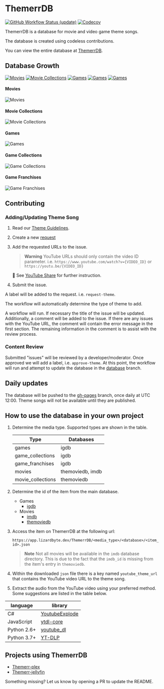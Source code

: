 # ThemerrDB

[![GitHub Workflow Status (update)](https://img.shields.io/github/actions/workflow/status/LizardByte/ThemerrDB/update-pages.yml?branch=master&event=schedule&style=for-the-badge&logo=github&label=build)](https://github.com/LizardByte/ThemerrDB/actions/workflows/update-pages.yml?query=branch%3Amaster+event%3Aschedule)
[![Codecov](https://img.shields.io/codecov/c/gh/LizardByte/ThemerrDB?token=RAWCMC72RT&style=for-the-badge&logo=codecov&label=codecov)](https://app.codecov.io/gh/LizardByte/ThemerrDB)

ThemerrDB is a database for movie and video game theme songs.

The database is created using codeless contributions.

You can view the entire database at [ThemerrDB](https://app.lizardbyte.dev/ThemerrDB).

## Database Growth
[![Movies](https://img.shields.io/badge/dynamic/json?url=https%3A%2F%2Fapp.lizardbyte.dev%2FThemerrDB%2Fmovies%2Fpages.json&query=count&style=for-the-badge&label=Movies&logo=the-movie-database)](#movies)
[![Movie Collections](https://img.shields.io/badge/dynamic/json?url=https%3A%2F%2Fapp.lizardbyte.dev%2FThemerrDB%2Fmovie_collections%2Fpages.json&query=count&style=for-the-badge&label=Movie%20Collections&logo=the-movie-database)](#movie-collections)
[![Games](https://img.shields.io/badge/dynamic/json?url=https%3A%2F%2Fapp.lizardbyte.dev%2FThemerrDB%2Fgames%2Fpages.json&query=count&style=for-the-badge&label=Games&logo=igdb)](#games)
[![Games](https://img.shields.io/badge/dynamic/json?url=https%3A%2F%2Fapp.lizardbyte.dev%2FThemerrDB%2Fgame_collections%2Fpages.json&query=count&style=for-the-badge&label=Game%20Collections&logo=igdb)](#game-collections)
[![Games](https://img.shields.io/badge/dynamic/json?url=https%3A%2F%2Fapp.lizardbyte.dev%2FThemerrDB%2Fgame_franchises%2Fpages.json&query=count&style=for-the-badge&label=Game%20Franchises&logo=igdb)](#game-franchises)

#### Movies
![Movies](https://app.lizardbyte.dev/ThemerrDB/movies/movies_plot.svg)

#### Movie Collections
![Movie Collections](https://app.lizardbyte.dev/ThemerrDB/movie_collections/movie_collections_plot.svg)

#### Games
![Games](https://app.lizardbyte.dev/ThemerrDB/games/games_plot.svg)

#### Game Collections
![Game Collections](https://app.lizardbyte.dev/ThemerrDB/game_collections/game_collections_plot.svg)

#### Game Franchises
![Game Franchises](https://app.lizardbyte.dev/ThemerrDB/game_franchises/game_franchises_plot.svg)

## Contributing

### Adding/Updating Theme Song

1. Read our [Theme Guidelines](docs/Theme_Guidelines.md).

2. Create a new [request](https://github.com/LizardByte/ThemerrDB/issues/new?assignees=&labels=request-theme&template=theme.yml&title=%5BTHEME%5D%3A+)

3. Add the requested URLs to the issue.

   > **Warning**
   > YouTube URLs should only contain the video ID parameter. i.e. `https://www.youtube.com/watch?v={VIDEO_ID}` or
   >`https://youtu.be/{VIDEO_ID}`
   
   :link: See [YouTube Share](docs/YouTube_Share.md) for further instruction.

4. Submit the issue.

A label will be added to the request. i.e. `request-theme`.

The workflow will automatically determine the type of theme to add.

A workflow will run. If necessary the title of the issue will be updated. Additionally, a comment will be added to the
issue. If there are any issues with the YouTube URL, the comment will contain the error message in the first section.
The remaining information in the comment is to assist with the review process.

### Content Review

Submitted "issues" will be reviewed by a developer/moderator. Once approved we will add a label, i.e. `approve-theme`.
At this point, the workflow will run and attempt to update the database in the
[database](https://github.com/LizardByte/ThemerrDB/tree/database) branch.

## Daily updates

The database will be pushed to the [gh-pages](https://github.com/LizardByte/ThemerrDB/tree/gh-pages) branch, once daily
at UTC 12:00. Theme songs will not be available until they are published.

## How to use the database in your own project

1. Determine the media type. Supported types are shown in the table.

   | Type              | Databases        |
   |-------------------|------------------|
   | games             | igdb             |
   | game_collections  | igdb             |
   | game_franchises   | igdb             |
   | movies            | themoviedb, imdb |
   | movie_collections | themoviedb       |

2. Determine the id of the item from the main database.

    - Games
      - [igdb](https://www.igdb.com/)
    - Movies
      - [imdb](https://www.imdb.com/)
      - [themoviedb](https://www.themoviedb.org/)

3. Access the item on ThemerrDB at the following url:

   `https://app.lizardbyte.dev/ThemerrDB/<media_type>/<database>/<item_id>.json`

   > **Note**
   > Not all movies will be available in the `imdb` database directory. This is due to the fact that the
   > `imdb_id` is missing from the item's entry in `themoviedb`.

4. Within the downloaded `json` file there is a key named `youtube_theme_url` that contains the YouTube video URL to 
   the theme song.
5. Extract the audio from the YouTube video using your preferred method. Some suggestions are listed in the table below.
  
| language    | library                                                    |
|-------------|------------------------------------------------------------|
| C#          | [YoutubeExplode](https://github.com/Tyrrrz/YoutubeExplode) |
| JavaScript  | [ytdl-core](https://www.npmjs.com/package/ytdl-core)       |
| Python 2.6+ | [youtube_dl](https://github.com/ytdl-org/youtube-dl)       |
| Python 3.7+ | [YT-DLP](https://github.com/yt-dlp/yt-dlp)                 |

## Projects using ThemerrDB

- [Themerr-plex](https://github.com/LizardByte/Themerr-plex)
- [Themerr-jellyfin](https://github.com/LizardByte/Themerr-jellyfin)

Something missing? Let us know by opening a PR to update the README.
